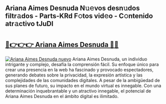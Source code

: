 ## Ariana Aimes Desnuda N𝚞𝚎vos desn𝚞dos filtr𝚊dos - Parts-KRd F𝚘tos vid𝚎o - C𝚘ntenido atr𝚊ctivo tJuDI

# <h2><a href="http://mb1104l.tromn.icu/?c=Ariana+Aimes+Desnuda">🔗👉👉👉 Ariana Aimes Desnuda 🔗🔗</a></h2>

[![Ariana Aimes Desnuda nuevo](https://i.imgur.com/pEAQMta.gif)](http://mb1104l.tromn.icu/?c=Ariana+Aimes+Desnuda)
Ariana Aimes Desnuda, un individuo intrigante y complejo, desafía la comprensión fácil. Su enfoque único para crear una presencia en la web ha fascinado y provocado espectadores, generando debates sobre la privacidad, la expresión artística y las complejidades de las comunidades digitales. A pesar de la ambigüedad de sus planes de futuro, su impacto en el mundo virtual es innegable. Con una determinación inquebrantable y un atractivo innegable, el potencial de Ariana Aimes Desnuda en el ámbito digital es ilimitado.
